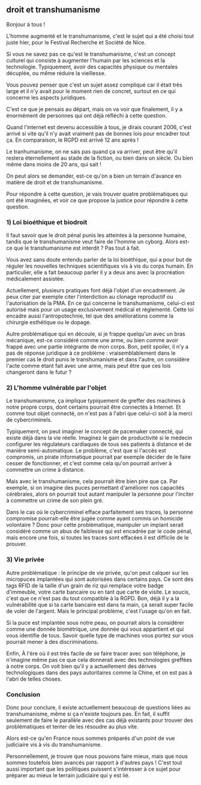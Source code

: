 ## droit et transhumanisme

Bonjour à tous ! 

L'homme augmenté et le transhumanisme, c'est le sujet qui a été choisi tout juste hier, pour le Festival Recherche et Société de Nice.

Si vous ne savez pas ce qu'est le transhumanisme, c'est un concept culturel qui consiste à augmenter l'humain par les sciences et la technologie. Typiquement, avoir des capacités physique ou mentales décuplée, ou même réduire la vieillesse.

Vous pouvez penser que c'est un sujet assez compliqué car il était très large et il n'y avait pour le moment rien de concret, surtout en ce qui concerne les aspects juridiques.

C'est ce que je pensais au départ, mais on va voir que finalement, il y a énormément de personnes qui ont déjà réfléchi à cette question. 

Quand l'internet est devenu accessible à tous, je dirais courant 2006, c'est arrivé si vite qu'il n'y avait vraiment pas de bonnes lois pour encadrer tout ça. En comparaison, le RGPD est arrivé 12 ans après !  

Le tranhumanisme, on ne sais pas quand ça va arriver, peut être qu'il restera éternellement au stade de la fiction, ou bien dans un siècle. Ou bien même dans moins de 20 ans, qui sait !

On peut alors se demander, est-ce qu'on a bien un terrain d'avance en matière de droit et de transhumanisme.

Pour répondre à cette question, je vais trouver quatre problématiques qui ont été imaginées, et voir ce que propose la justice pour répondre à cette question.

### 1) Loi bioéthique et biodroit

Il faut savoir que le droit pénal punis les atteintes à la personne humaine, tandis que le transhumanisme veut faire de l'homme un cyborg. Alors est-ce que le transhumanisme est interdit ? Pas tout à fait.  

Vous avez sans doute entendu parler de la loi bioéthique, qui a pour but de réguler les nouvelles techniques scientifiques vis à vis du corps humain. En particulier, elle a fait beaucoup parler il y a deux ans avec la procréation médicalement assistée.

Actuellement, plusieurs pratiques font déjà l'objet d'un encadrement. Je peux citer par exemple citer l'interdiction au clonage reproductif ou l'autorisation de la PMA. En ce qui concerne le transhumanisme, celui-ci est autorisé mais pour un usage exclusivement médical et règlementé. Cette loi encadre aussi l'antropotechnie, tel que des améliorations comme la chirurgie esthétique ou le dopage.

Autre problématique qui en découle, si je frappe quelqu'un avec un bras mécanique, est-ce considéré comme une arme, ou bien comme avoir frappé avec une partie intégrante de mon corps. Bon, petit spoiler, il n'y a pas de réponse juridique à ce problème : vraisemblablement dans le premier cas le droit punis le transhumanisme et dans l'autre, on considère l'acte comme étant fait avec une arme, mais peut être que ces lois changeront dans le futur ?

### 2) L'homme vulnérable par l'objet

Le transhumanisme, ça implique typiquement de greffer des machines à notre propre corps, dont certains pourrait être connectés à Internet. Et comme tout objet connecté, on n'est pas à l'abri que celui-ci soit à la merci de cybercriminels. 

Typiquement, on peut imaginer le concept de pacemaker connecté, qui existe déjà dans la vie réelle. Imaginez le gain de productivité si le médecin configurer les régulateurs cardiaques de tous ses patients à distance et de manière semi-automatique. Le problème, c'est que si l'accès est compromis, un pirate informatique pourrait par exemple décider de le faire cesser de fonctionner, et c'est comme cela qu'on pourrait arriver à commettre un crime à distance. 



Mais avec le transhumanisme, cela pourrait être bien pire que ça. Par exemple, si on imagine des puces permettant d'améliorer nos capacités cérébrales, alors on pourrait tout autant manipuler la personne pour l'inciter à commettre un crime de son plein gré.

Dans le cas où le cybercriminel efface parfaitement ses traces, la personne compromise pourrait-elle être jugée comme ayant commis un homicide volontaire ?
Donc pour cette problématique, manipuler un implant serait considéré comme un abus de faiblesse qui est encadrée par le code pénal, mais encore une fois, si toutes les traces sont effacées il est difficile de le prouver. 

### 3) Vie privée

Autre problématique : le principe de vie privée, qu'on peut calquer sur les micropuces implantées qui sont autorisées dans certains pays. Ce sont des tags RFID de la taille d'un grain de riz qui remplace votre badge d'immeuble, votre carte bancaire ou en tant que carte de visite. Le soucis, c'est que ce n'est pas du tout compatible à la RGPD. Bon, déjà il y a la vulnérabilité que si ta carte bancaire est dans ta main, ça serait super facile de voler de l'argent. Mais le principal problème, c'est l'usage qu'on en fait.

Si la puce est implantée sous notre peau, on pourrait alors la considérer comme une donnée biométrique, une donnée qui vous appartient et qui vous identifie de tous. Savoir quelle type de machines vous portez sur vous pourrait mener à des discriminations.

Enfin, À l'ère où il est très facile de se faire tracer avec son téléphone, je n'imagine même pas ce que cela donnerait avec des technologies greffées à notre corps. On voit bien qu'il y a actuellement des dérives technologiques dans des pays autoritaires comme la Chine, et on est pas à l'abri de telles choses. 

### Conclusion

Donc pour conclure, il existe actuellement beaucoup de questions liées au transhumanisme, même si ça n'existe toujours pas. En fait, il suffit seulement de faire le parallèle avec des cas déjà existants pour trouver des problématiques et tenter de les résoudre au plus vite.

Alors est-ce qu'en France nous sommes préparés d'un point de vue judiciaire vis à vis du transhumanisme.

Personnellement, je trouve que nous pouvons faire mieux, mais que nous sommes toutefois bien avancés par rapport à d'autres pays ! C'est tout aussi important que les politiques puissent s'intéresser à ce sujet pour préparer au mieux le terrain judiciaire qui y est lié.

